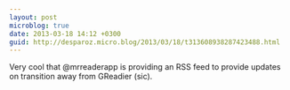 ```yaml
---
layout: post
microblog: true
date: 2013-03-18 14:12 +0300
guid: http://desparoz.micro.blog/2013/03/18/t313608938287423488.html
---
```

Very cool that @mrreaderapp is providing an RSS feed to provide updates on transition away from GReadier (sic).
